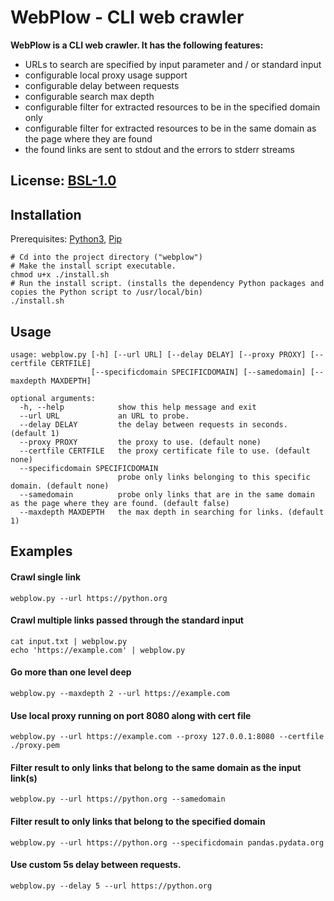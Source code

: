 # WebPlow - CLI web crawler
**WebPlow is a CLI web crawler. It has the following features:**
  - URLs to search are specified by input parameter and / or standard input 
  - configurable local proxy usage support
  - configurable delay between requests
  - configurable search max depth
  - configurable filter for extracted resources to be in the specified domain only
  - configurable filter for extracted resources to be in the same domain as the page where they are found
  - the found links are sent to stdout and the errors to stderr streams

## License: [BSL-1.0](/LICENSE)

## Installation
Prerequisites: [Python3](https://www.python.org/downloads/), [Pip](https://pip.pypa.io/en/stable/installation/)
```
# Cd into the project directory ("webplow")
# Make the install script executable.
chmod u+x ./install.sh
# Run the install script. (installs the dependency Python packages and copies the Python script to /usr/local/bin)
./install.sh
```

## Usage
```
usage: webplow.py [-h] [--url URL] [--delay DELAY] [--proxy PROXY] [--certfile CERTFILE]
                  [--specificdomain SPECIFICDOMAIN] [--samedomain] [--maxdepth MAXDEPTH]

optional arguments:
  -h, --help            show this help message and exit
  --url URL             an URL to probe.
  --delay DELAY         the delay between requests in seconds. (default 1)
  --proxy PROXY         the proxy to use. (default none)
  --certfile CERTFILE   the proxy certificate file to use. (default none)
  --specificdomain SPECIFICDOMAIN
                        probe only links belonging to this specific domain. (default none)
  --samedomain          probe only links that are in the same domain as the page where they are found. (default false)
  --maxdepth MAXDEPTH   the max depth in searching for links. (default 1)
```

## Examples
#### Crawl single link
```
webplow.py --url https://python.org
```

#### Crawl multiple links passed through the standard input
```
cat input.txt | webplow.py
echo 'https://example.com' | webplow.py
```
 
#### Go more than one level deep
```
webplow.py --maxdepth 2 --url https://example.com
```

#### Use local proxy running on port 8080 along with cert file
```
webplow.py --url https://example.com --proxy 127.0.0.1:8080 --certfile ./proxy.pem
```

#### Filter result to only links that belong to the same domain as the input link(s)
```
webplow.py --url https://python.org --samedomain
```

#### Filter result to only links that belong to the specified domain
```
webplow.py --url https://python.org --specificdomain pandas.pydata.org
``` 

#### Use custom 5s delay between requests.
```
webplow.py --delay 5 --url https://python.org
```

